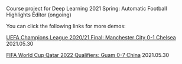 Course project for Deep Learning 2021 Spring: Automatic Football Highlights Editor (ongoing)

You can click the following links for more demos:

[UEFA Champions League 2020/21 Final: Manchester City 0-1 Chelsea](https://cloud.tsinghua.edu.cn/d/188b7378997f453aa152/files/?p=%2FUEFA_Champions_League_final.mp4) 2021.05.30

[FIFA World Cup Qatar 2022 Qualifiers: Guam 0-7 China](https://cloud.tsinghua.edu.cn/d/188b7378997f453aa152/files/?p=%2FGuam_vs_China_2021-05-30.mp4) 2021.05.30
